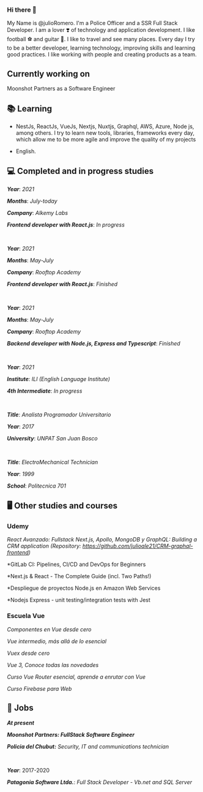 ### Hi there 👋

My Name is @julioRomero.
I'm a Police Officer and a SSR Full Stack Developer. I am a lover ❣️ of technology and application development. I like football ⚽ and guitar 🎸. I like to travel and see many places.
Every day I try to be a better developer, learning technology, improving skills and learning good practices. I like working with people and creating products as a team.

## Currently working on 

  Moonshot Partners as a Software Engineer

## 📚 Learning 

  - NestJs, ReactJs, VueJs, Nextjs, Nuxtjs, Graphql, AWS, Azure, Node js, among others.
  I try to learn new tools, libraries, frameworks every day, which allow me to be more agile and improve the quality of my projects
  
  - English.

## 💻 Completed and in progress studies

   ***Year***: *2021*
  
   ***Months***: *July-today*

   ***Company***: *Alkemy Labs*

   ***Frontend developer with React.js***: *In progress*

   <br>

   ***Year***: *2021*

   ***Months***: *May-July*
  
  ***Company***: *Rooftop Academy*
  
  ***Frontend developer with React.js***: *Finished*
  
  <br>
  
   ***Year***: *2021*

   ***Months***: *May-July*
  
  ***Company***: *Rooftop Academy*
  
  ***Backend developer with Node.js, Express and Typescript***: *Finished*
  
  <br>

   ***Year***: *2021*
  
  ***Institute***: *ILI (English Language Institute)*
  
  ***4th Intermediate***: *In progress*
  
  <br>
  
  ***Title***: *Analista Programador Universitario*
  
  ***Year***: *2017*
  
  ***University***: *UNPAT San Juan Bosco*
  
  <br>

  ***Title***: *ElectroMechanical Technician*
  
  ***Year***: *1999*
  
  ***School***: *Politecnica 701*
  

  
 ## 🖥️ Other studies and courses
 
 ### Udemy ###
 
*React Avanzado: Fullstack Next.js, Apollo, MongoDB y GraphQL: Building a CRM application (Repository: https://github.com/julioale21/CRM-graphql-frontend)*

*GitLab CI: Pipelines, CI/CD and DevOps for Beginners

*Next.js & React - The Complete Guide (incl. Two Paths!)

*Despliegue de proyectos Node.js en Amazon Web Services

*Nodejs Express - unit testing/integration tests with Jest

### Escuela Vue ###

*Componentes en Vue desde cero*

*Vue intermedio, más allá de lo esencial*

*Vuex desde cero*

*Vue 3, Conoce todas las novedades*

*Curso Vue Router esencial, aprende a enrutar con Vue*

*Curso Firebase para Web*


## 🔧 Jobs

  ***At present*** 
  
  ***Moonshot Partners: FullStack Software Engineer***
  
  ***Policia del Chubut:*** *Security, IT and communications technician*
  
  <br>
  
  ***Year***: 2017-2020
  
  ***Patagonia Software Ltda.***: *Full Stack Developer - Vb.net and SQL Server*

